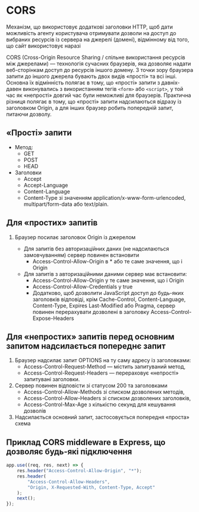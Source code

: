 # CORS

Механізм, що використовує додаткові заголовки HTTP, щоб дати можливість агенту користувача отримувати дозволи на доступ до вибраних ресурсів із сервера на джерелі (домені), відмінному від того, що сайт використовує наразі

CORS (Cross-Origin Resource Sharing / спільне використання ресурсів між джерелами) — технологія сучасних браузерів, яка дозволяє надати веб-сторінкам доступ до ресурсів іншого домену. З точки зору браузера запити до іншого джерела бувають двох видів «прості» та всі інші. Основна їх відмінність полягає в тому, що «прості» запити з давніх-давен виконувались з використанням тегів `<form>` або `<script>`, у той час як «непрості» довгий час були неможливі для браузерів. Практична різниця полягає в тому, що «прості» запити надсилаються відразу із заголовком Origin, а для інших браузер робить попередній запит, питаючи дозволу.

## «Прості» запити

-   Метод:
    -   GET
    -   POST
    -   HEAD
-   Заголовки
    -   Accept
    -   Accept-Language
    -   Content-Language
    -   Content-Type зі значенням application/x-www-form-urlencoded, multipart/form-data або text/plain.

## Для «простих» запитів

1. Браузер посилає заголовок Origin із джерелом

    - Для запитів без авторизаційних даних (не надсилаються замовчуванням) сервер повинен встановити
        - Access-Control-Allow-Origin в \* або те саме значення, що і Origin
    - Для запитів з авторизаційними даними сервер має встановити:
        - Access-Control-Allow-Origin у те саме значення, що і Origin
        - Access-Control-Allow-Credentials у true
        - Додатково, щоб дозволити JavaScript доступ до будь-яких заголовків відповіді, крім Cache-Control, Content-Language, Content-Type, Expires Last-Modified або Pragma, сервер повинен перерахувати дозволені в заголовку Access-Control-Expose-Headers

## Для «непростих» запитів перед основним запитом надсилається попереднє запит

1. Браузер надсилає запит OPTIONS на ту саму адресу із заголовками:
    - Access-Control-Request-Method — містить запитуваний метод,
    - Access-Control-Request-Headers — перераховує «непрості» запитувані заголовки.
2. Сервер повинен відповісти зі статусом 200 та заголовками
    - Access-Control-Allow-Methods зі списком дозволених методів,
    - Access-Control-Allow-Headers зі списком дозволених заголовків,
    - Access-Control-Max-Age з кількістю секунд для кешування дозволів
3. Надсилається основний запит, застосовується попередня «проста» схема

## Приклад CORS middleware в Express, що дозволяє будь-які підключення

```js
app.use((req, res, next) => {
    res.header("Access-Control-Allow-Origin", "*");
    res.header(
        "Access-Control-Allow-Headers",
        "Origin, X-Requested-With, Content-Type, Accept"
    );
    next();
});
```
